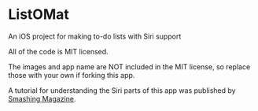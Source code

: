# ListOMat
An iOS project for making to-do lists with Siri support

All of the code is MIT licensed.

The images and app name are NOT included in the MIT license, so replace those with your own if forking this app.

A tutorial for understanding the Siri parts of this app was published by [Smashing Magazine](https://www.smashingmagazine.com/2018/04/sirikit-intents-app-guide/).
